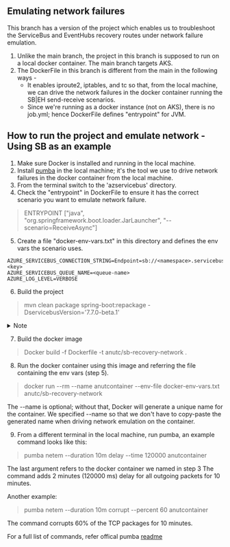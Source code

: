 ## Emulating network failures

This branch has a version of the project which enables us to troubleshoot the ServiceBus and EventHubs recovery routes under network failure emulation. 


1. Unlike the main branch, the project in this branch is supposed to run on a local docker container. The main branch targets AKS.
2. The DockerFile in this branch is different from the main in the following ways -
    - It enables iproute2, iptables, and tc so that, from the local machine, we can drive the network failures in the docker container running the SB|EH send-receive scenarios.
    - Since we're running as a docker instance (not on AKS), there is no job.yml; hence DockerFile defines "entrypoint" for JVM.

## How to run the project and emulate network - Using SB as an example

1. Make sure Docker is installed and running in the local machine.
2. Install [pumba](https://github.com/alexei-led/pumba/releases) in the local machine; it's the tool we use to drive network failures in the docker container from the local machine.
3. From the terminal switch to the 'azservicebus' directory.
4. Check the "entrypoint" in DockerFile to ensure it has the correct scenario you want to emulate network failure.

> ENTRYPOINT ["java", "org.springframework.boot.loader.JarLauncher", "--scenario=ReceiveAsync"]

5. Create a file "docker-env-vars.txt" in this directory and defines the env vars the scenario uses.

```
AZURE_SERVICEBUS_CONNECTION_STRING=Endpoint=sb://<namespace>.servicebus.windows.net/;SharedAccessKeyName=RootManageSharedAccessKey;SharedAccessKey=<key>
AZURE_SERVICEBUS_QUEUE_NAME=<queue-name>
AZURE_LOG_LEVEL=VERBOSE
```

6. Build the project

> mvn clean package spring-boot:repackage -DservicebusVersion='7.7.0-beta.1'

<details><summary>Note</summary>

Note: -DservicebusVersion points to the version of ServiceBus SDK to use. If we want to test a version that is not released yet, then MVN installs it on the local machine and specifies its version.

> sdk_root$ mvn clean install --batch-mode -Dmaven.wagon.http.pool=false --settings ./eng/settings.xml -DskipTests -Dinclude-template  -Dgpg.skip -Dmaven.javadoc.skip=true -Dcheckstyle.skip=false -Dspotbugs.skip=false -Drevapi.skip=true -Denforcer.skip=false -pl com.azure:azure-messaging-servicebus -am

> [INFO] Microsoft Azure client library for Service Bus 7.7.0-beta.1 SUCCESS [01:35 min]

</details>

7. Build the docker image

> Docker build -f Dockerfile -t anutc/sb-recovery-network .

8. Run the docker container using this image and referring the file containing the env vars (step 5).

> docker run --rm --name anutcontainer --env-file docker-env-vars.txt anutc/sb-recovery-network

The --name is optional; without that, Docker will generate a unique name for the container. We specified --name so that we don't have to copy-paste the generated name when driving network emulation on the container.

9. From a different terminal in the local machine, run pumba, an example command looks like this:

> pumba netem --duration 10m delay --time 120000 anutcontainer

The last argument refers to the docker container we named in step 3
The command adds 2 minutes (120000 ms) delay for all outgoing packets for 10 minutes.

Another example:

> pumba netem --duration 10m corrupt --percent 60 anutcontainer

The command corrupts 60% of the TCP packages for 10 minutes.

For a full list of commands, refer offical pumba [readme](https://github.com/alexei-led/pumba)

